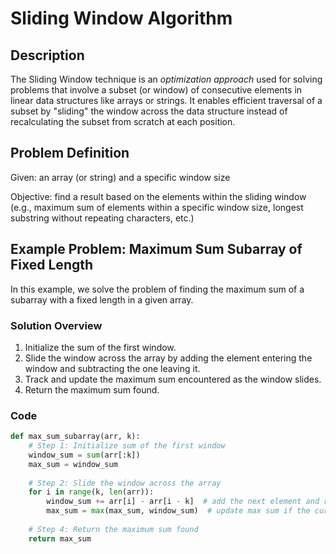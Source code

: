 # Sliding Window Algorithm

## Description
The Sliding Window technique is an *optimization approach* used for solving problems that involve a subset (or window) of consecutive elements in linear data structures like arrays or strings. It enables efficient traversal of a subset by "sliding" the window across the data structure instead of recalculating the subset from scratch at each position.

## Problem Definition
Given: an array (or string) and a specific window size

Objective: find a result based on the elements within the sliding window (e.g., maximum sum of elements within a specific window size, longest substring without repeating characters, etc.)

## Example Problem: Maximum Sum Subarray of Fixed Length

In this example, we solve the problem of finding the maximum sum of a subarray with a fixed length in a given array.

### Solution Overview
1. Initialize the sum of the first window.
2. Slide the window across the array by adding the element entering the window and subtracting the one leaving it.
3. Track and update the maximum sum encountered as the window slides.
4. Return the maximum sum found.

### Code
```python
def max_sum_subarray(arr, k):
    # Step 1: Initialize sum of the first window
    window_sum = sum(arr[:k])
    max_sum = window_sum
    
    # Step 2: Slide the window across the array
    for i in range(k, len(arr)):
        window_sum += arr[i] - arr[i - k]  # add the next element and remove the first element of the previous window
        max_sum = max(max_sum, window_sum)  # update max sum if the current window sum is greater
    
    # Step 4: Return the maximum sum found
    return max_sum
